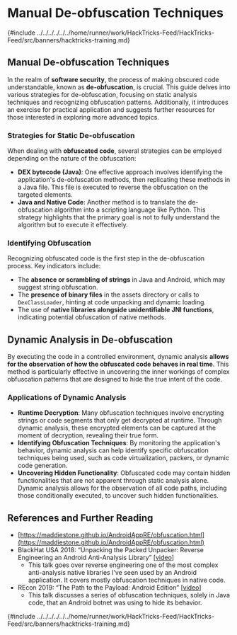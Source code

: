 # Manual De-obfuscation Techniques

{#include ../../../../../../home/runner/work/HackTricks-Feed/HackTricks-Feed/src/banners/hacktricks-training.md}

## Manual **De-obfuscation Techniques**

In the realm of **software security**, the process of making obscured code understandable, known as **de-obfuscation**, is crucial. This guide delves into various strategies for de-obfuscation, focusing on static analysis techniques and recognizing obfuscation patterns. Additionally, it introduces an exercise for practical application and suggests further resources for those interested in exploring more advanced topics.

### **Strategies for Static De-obfuscation**

When dealing with **obfuscated code**, several strategies can be employed depending on the nature of the obfuscation:

- **DEX bytecode (Java)**: One effective approach involves identifying the application's de-obfuscation methods, then replicating these methods in a Java file. This file is executed to reverse the obfuscation on the targeted elements.
- **Java and Native Code**: Another method is to translate the de-obfuscation algorithm into a scripting language like Python. This strategy highlights that the primary goal is not to fully understand the algorithm but to execute it effectively.

### **Identifying Obfuscation**

Recognizing obfuscated code is the first step in the de-obfuscation process. Key indicators include:

- The **absence or scrambling of strings** in Java and Android, which may suggest string obfuscation.
- The **presence of binary files** in the assets directory or calls to `DexClassLoader`, hinting at code unpacking and dynamic loading.
- The use of **native libraries alongside unidentifiable JNI functions**, indicating potential obfuscation of native methods.

## **Dynamic Analysis in De-obfuscation**

By executing the code in a controlled environment, dynamic analysis **allows for the observation of how the obfuscated code behaves in real time**. This method is particularly effective in uncovering the inner workings of complex obfuscation patterns that are designed to hide the true intent of the code.

### **Applications of Dynamic Analysis**

- **Runtime Decryption**: Many obfuscation techniques involve encrypting strings or code segments that only get decrypted at runtime. Through dynamic analysis, these encrypted elements can be captured at the moment of decryption, revealing their true form.
- **Identifying Obfuscation Techniques**: By monitoring the application's behavior, dynamic analysis can help identify specific obfuscation techniques being used, such as code virtualization, packers, or dynamic code generation.
- **Uncovering Hidden Functionality**: Obfuscated code may contain hidden functionalities that are not apparent through static analysis alone. Dynamic analysis allows for the observation of all code paths, including those conditionally executed, to uncover such hidden functionalities.

## References and Further Reading

- [https://maddiestone.github.io/AndroidAppRE/obfuscation.html](https://maddiestone.github.io/AndroidAppRE/obfuscation.html)
- BlackHat USA 2018: “Unpacking the Packed Unpacker: Reverse Engineering an Android Anti-Analysis Library” \[[video](https://www.youtube.com/watch?v=s0Tqi7fuOSU)]
  - This talk goes over reverse engineering one of the most complex anti-analysis native libraries I’ve seen used by an Android application. It covers mostly obfuscation techniques in native code.
- REcon 2019: “The Path to the Payload: Android Edition” \[[video](https://recon.cx/media-archive/2019/Session.005.Maddie_Stone.The_path_to_the_payload_Android_Edition-J3ZnNl2GYjEfa.mp4)]
  - This talk discusses a series of obfuscation techniques, solely in Java code, that an Android botnet was using to hide its behavior.

{#include ../../../../../../home/runner/work/HackTricks-Feed/HackTricks-Feed/src/banners/hacktricks-training.md}


